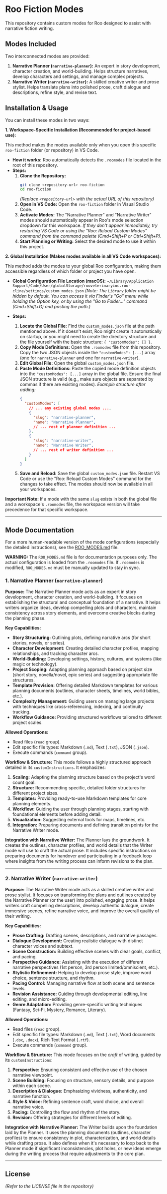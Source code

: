 # Roo Fiction Modes

This repository contains custom modes for Roo designed to assist with narrative fiction writing.

## Modes Included

Two interconnected modes are provided:

1.  **Narrative Planner (`narrative-planner`):** An expert in story development, character creation, and world-building. Helps structure narratives, develop characters and settings, and manage complex projects.
2.  **Narrative Writer (`narrative-writer`):** A skilled creative writer and prose stylist. Helps translate plans into polished prose, craft dialogue and descriptions, refine style, and revise text.

## Installation & Usage

You can install these modes in two ways:

**1. Workspace-Specific Installation (Recommended for project-based use):**

This method makes the modes available only when you open this specific `roo-fiction` folder (or repository) in VS Code.

*   **How it works:** Roo automatically detects the `.roomodes` file located in the root of this repository.
*   **Steps:**
    1.  **Clone the Repository:**
        ```bash
        git clone <repository-url> roo-fiction
        cd roo-fiction
        ```
        *(Replace `<repository-url>` with the actual URL of this repository)*
    2.  **Open in VS Code:** Open the `roo-fiction` folder in Visual Studio Code.
    3.  **Activate Modes:** The "Narrative Planner" and "Narrative Writer" modes should automatically appear in Roo's mode selection dropdown for this workspace.
        *If they don't appear immediately, try restarting VS Code or using the "Roo: Reload Custom Modes" command from the command palette (Cmd+Shift+P or Ctrl+Shift+P).*
    4.  **Start Planning or Writing:** Select the desired mode to use it within this project.

**2. Global Installation (Makes modes available in all VS Code workspaces):**

This method adds the modes to your global Roo configuration, making them accessible regardless of which folder or project you have open.

*   **Global Configuration File Location (macOS):**
    `~/Library/Application Support/Code/User/globalStorage/rooveterinaryinc.roo-cline/settings/custom_modes.json`
    *(Note: The `Library` folder might be hidden by default. You can access it via Finder's "Go" menu while holding the Option key, or by using the "Go to Folder..." command (Cmd+Shift+G) and pasting the path.)*

*   **Steps:**
    1.  **Locate the Global File:** Find the `custom_modes.json` file at the path mentioned above. If it doesn't exist, Roo might create it automatically on startup, or you might need to create the directory structure and the file yourself with the basic structure: `{ "customModes": [] }`.
    2.  **Copy Mode Definitions:** Open the `.roomodes` file from this repository. Copy the two JSON objects inside the `"customModes": [...]` array (one for `narrative-planner` and one for `narrative-writer`).
    3.  **Edit Global File:** Open the global `custom_modes.json` file.
    4.  **Paste Mode Definitions:** Paste the copied mode definition objects into the `"customModes": [...]` array in the global file. Ensure the final JSON structure is valid (e.g., make sure objects are separated by commas if there are existing modes).
        *Example structure after adding:*
        ```json
        {
          "customModes": [
            // ... any existing global modes ...,
            {
              "slug": "narrative-planner",
              "name": "Narrative Planner",
              // ... rest of planner definition ...
            },
            {
              "slug": "narrative-writer",
              "name": "Narrative Writer",
              // ... rest of writer definition ...
            }
          ]
        }
        ```
    5.  **Save and Reload:** Save the global `custom_modes.json` file. Restart VS Code or use the "Roo: Reload Custom Modes" command for the changes to take effect. The modes should now be available in all your workspaces.

**Important Note:** If a mode with the same `slug` exists in both the global file and a workspace's `.roomodes` file, the workspace version will take precedence for that specific workspace.


---

## Mode Documentation

For a more human-readable version of the mode configurations (especially the detailed instructions), see the [ROO_MODES.md](ROO_MODES.md) file.

**WARNING:** The `ROO_MODES.md` file is for documentation purposes only. The actual configuration is loaded from the `.roomodes` file. If `.roomodes` is modified, `ROO_MODES.md` must be manually updated to stay in sync.

### 1. Narrative Planner (`narrative-planner`)

**Purpose:**
The Narrative Planner mode acts as an expert in story development, character creation, and world-building. It focuses on establishing the structural and conceptual foundation of a narrative. It helps writers organize ideas, develop compelling plots and characters, maintain consistency across story elements, and overcome creative blocks during the planning phase.

**Key Capabilities:**
*   **Story Structuring:** Outlining plots, defining narrative arcs (for short stories, novels, or series).
*   **Character Development:** Creating detailed character profiles, mapping relationships, and tracking character arcs.
*   **World-Building:** Developing settings, history, cultures, and systems (like magic or technology).
*   **Project Scoping:** Adapting planning approach based on project size (short story, novella/novel, epic series) and suggesting appropriate file structures.
*   **Template Provision:** Offering detailed Markdown templates for various planning documents (outlines, character sheets, timelines, world bibles, etc.).
*   **Complexity Management:** Guiding users on managing large projects with techniques like cross-referencing, indexing, and continuity tracking.
*   **Workflow Guidance:** Providing structured workflows tailored to different project scales.

**Allowed Operations:**
*   Read files (`read` group).
*   Edit specific file types: Markdown (`.md`), Text (`.txt`), JSON (`.json`).
*   Execute commands (`command` group).

**Workflow & Structure:**
This mode follows a highly structured approach detailed in its `customInstructions`. It emphasizes:
1.  **Scaling:** Adapting the planning structure based on the project's word count goal.
2.  **Structure:** Recommending specific, detailed folder structures for different project sizes.
3.  **Templates:** Providing ready-to-use Markdown templates for core planning elements.
4.  **Workflow:** Guiding the user through planning stages, starting with foundational elements before adding detail.
5.  **Visualization:** Suggesting external tools for maps, timelines, etc.
6.  **Integration:** Preparing documents and defining transition points for the Narrative Writer mode.

**Integration with Narrative Writer:**
The Planner lays the groundwork. It creates the outlines, character profiles, and world details that the Writer mode will use to craft the actual prose. It includes specific instructions on preparing documents for handover and participating in a feedback loop where insights from the writing process can inform revisions to the plan.

---

### 2. Narrative Writer (`narrative-writer`)

**Purpose:**
The Narrative Writer mode acts as a skilled creative writer and prose stylist. It focuses on transforming the plans and outlines created by the Narrative Planner (or the user) into polished, engaging prose. It helps writers craft compelling descriptions, develop authentic dialogue, create immersive scenes, refine narrative voice, and improve the overall quality of their writing.

**Key Capabilities:**
*   **Prose Crafting:** Drafting scenes, descriptions, and narrative passages.
*   **Dialogue Development:** Creating realistic dialogue with distinct character voices and subtext.
*   **Scene Construction:** Building effective scenes with clear goals, conflict, and pacing.
*   **Perspective Guidance:** Assisting with the execution of different narrative perspectives (1st person, 3rd person limited/omniscient, etc.).
*   **Stylistic Refinement:** Helping to develop prose style, improve word choice, sentence structure, and rhythm.
*   **Pacing Control:** Managing narrative flow at both scene and sentence levels.
*   **Revision Assistance:** Guiding through developmental editing, line editing, and micro-editing.
*   **Genre Adaptation:** Providing genre-specific writing techniques (Fantasy, Sci-Fi, Mystery, Romance, Literary).

**Allowed Operations:**
*   Read files (`read` group).
*   Edit specific file types: Markdown (`.md`), Text (`.txt`), Word documents (`.doc`, `.docx`), Rich Text Format (`.rtf`).
*   Execute commands (`command` group).

**Workflow & Structure:**
This mode focuses on the *craft* of writing, guided by its `customInstructions`:
1.  **Perspective:** Ensuring consistent and effective use of the chosen narrative viewpoint.
2.  **Scene Building:** Focusing on structure, sensory details, and purpose within each scene.
3.  **Description & Dialogue:** Emphasizing vividness, authenticity, and narrative function.
4.  **Style & Voice:** Refining sentence craft, word choice, and overall narrative voice.
5.  **Pacing:** Controlling the flow and rhythm of the story.
6.  **Revision:** Offering strategies for different levels of editing.

**Integration with Narrative Planner:**
The Writer builds upon the foundation laid by the Planner. It uses the planning documents (outlines, character profiles) to ensure consistency in plot, characterization, and world details while drafting prose. It also defines when it's necessary to loop back to the Planner mode if significant inconsistencies, plot holes, or new ideas emerge during the writing process that require adjustments to the core plan.

---

## License

*(Refer to the LICENSE file in the repository)*